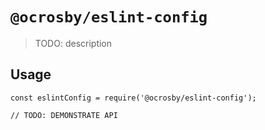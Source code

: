 # `@ocrosby/eslint-config`

> TODO: description

## Usage

```
const eslintConfig = require('@ocrosby/eslint-config');

// TODO: DEMONSTRATE API
```

